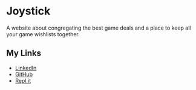 # Joystick
A website about congregating the best game deals and a place to keep all your game wishlists together. 

## My Links
  
* [LinkedIn](https://www.linkedin.com/in/lilith-luce-420300192/)
* [GitHub](https://github.com/LilyVox)
* [Repl.it](https://repl.it/@LilyVox/)
